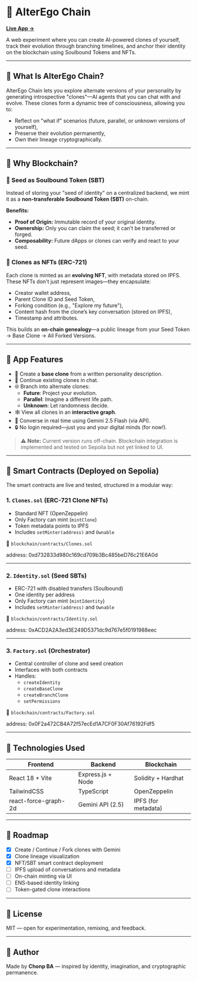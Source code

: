 # 🧬 AlterEgo Chain

**[Live App →](https://alterego-pi.vercel.app/)**

A web experiment where you can create AI-powered clones of yourself, track their evolution through branching timelines, and anchor their identity on the blockchain using Soulbound Tokens and NFTs.

---

## 🌱 What Is AlterEgo Chain?

AlterEgo Chain lets you explore alternate versions of your personality by generating introspective "clones"—AI agents that you can chat with and evolve. These clones form a dynamic tree of consciousness, allowing you to:

- Reflect on "what if" scenarios (future, parallel, or unknown versions of yourself),
- Preserve their evolution permanently,
- Own their lineage cryptographically.

---

## 🧾 Why Blockchain?

### 🧬 Seed as Soulbound Token (SBT)
Instead of storing your "seed of identity" on a centralized backend, we mint it as a **non-transferable Soulbound Token (SBT)** on-chain.

**Benefits:**
- **Proof of Origin:** Immutable record of your original identity.
- **Ownership:** Only you can claim the seed; it can’t be transferred or forged.
- **Composability:** Future dApps or clones can verify and react to your seed.

### 🤖 Clones as NFTs (ERC-721)
Each clone is minted as an **evolving NFT**, with metadata stored on IPFS. These NFTs don't just represent images—they encapsulate:

- Creator wallet address,
- Parent Clone ID and Seed Token,
- Forking condition (e.g., "Explore my future"),
- Content hash from the clone’s key conversation (stored on IPFS),
- Timestamp and attributes.

This builds an **on-chain genealogy**—a public lineage from your Seed Token → Base Clone → All Forked Versions.

---

## 🧠 App Features

- 🧪 Create a **base clone** from a written personality description.
- 🔁 Continue existing clones in chat.
- 🌐 Branch into alternate clones:
  - **Future**: Project your evolution.
  - **Parallel**: Imagine a different life path.
  - **Unknown**: Let randomness decide.
- 🕸️ View all clones in an **interactive graph**.
- 💬 Converse in real time using Gemini 2.5 Flash (via API).
- 🔒 No login required—just you and your digital minds (for now!).

> ⚠️ **Note:** Current version runs off-chain. Blockchain integration is implemented and tested on Sepolia but not yet linked to UI.

---

## 🔗 Smart Contracts (Deployed on Sepolia)

The smart contracts are live and tested, structured in a modular way:

### 1. `Clones.sol` (ERC-721 Clone NFTs)

- Standard NFT (OpenZeppelin)
- Only Factory can mint (`mintClone`)
- Token metadata points to IPFS
- Includes `setMinter(address)` and `Ownable`

📂 `blockchain/contracts/Clones.sol`

address: 0xd732833d980c169cd709b3Bc485beD76c21E6A0d

---

### 2. `Identity.sol` (Seed SBTs)

- ERC-721 with disabled transfers (Soulbound)
- One identity per address
- Only Factory can mint (`mintIdentity`)
- Includes `setMinter(address)` and `Ownable`

📂 `blockchain/contracts/Identity.sol`

address: 0xACD2A2A3ed3E249D5371dc9d767e5f0191988eec

---

### 3. `Factory.sol` (Orchestrator)

- Central controller of clone and seed creation
- Interfaces with both contracts
- Handles:
  - `createIdentity`
  - `createBaseClone`
  - `createBranchClone`
  - `setPermissions`

📂 `blockchain/contracts/Factory.sol`

address: 0x0F2a472CB4A72f57ecEd1A7CF0F30Af76192Fdf5

---

## 🧠 Technologies Used

| Frontend             | Backend             | Blockchain        |
|----------------------|---------------------|-------------------|
| React 18 + Vite      | Express.js + Node   | Solidity + Hardhat |
| TailwindCSS          | TypeScript          | OpenZeppelin      |
| react-force-graph-2d | Gemini API (2.5)    | IPFS (for metadata) |

---

## 🔮 Roadmap

- [x] Create / Continue / Fork clones with Gemini  
- [x] Clone lineage visualization  
- [x] NFT/SBT smart contract deployment  
- [ ] IPFS upload of conversations and metadata  
- [ ] On-chain minting via UI  
- [ ] ENS-based identity linking  
- [ ] Token-gated clone interactions  

---

## 📜 License

MIT — open for experimentation, remixing, and feedback.

---

## 🧠 Author

Made by **Chonp BA** — inspired by identity, imagination, and cryptographic permanence.